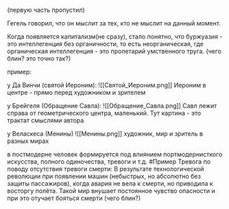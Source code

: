 (первую часть пропустил)

Гегель говорил, что он мыслит за тех, кто не мыслит на данный момент.

Когда появляется капитализм(не сразу), стало понятно, что буржуазия - это интеллегенция без органичности, то есть неорганическая, где органическая интеллегенция - это пролетарий умственного труга. (чего блин? это точно так?)

пример:

у Да Винчи (святой Иероним):
![[Святой_Иероним.png]]
Иероним в центре - прямо перед художником и зрителем

у Брейгеля (Обращение Савла):
![[Обращение_Савла.png]]
Савл лежит справа от геометрического центра, маленький. Тут картина - это трактат  смыслями автора

у Веласкеса (Менины)
![[Менины.png]]
художник, мир и зритель в разных мирах

в постмодерне человек формируется под влиянием портмодернисткого искусства, полного одиночества, тревоги и т.д. 
#Пример
Тревога по поводу отсутствия тревоги смерти:
В результате технологической революции при появлении машин (небыстрых, но абсолютно без защиты пассажиров), когда авария не вела к смерти, но приводила к восторгу полёта. Такой мир внушает постоянное чувство опасности и при это отучает бояться смерти (чего блин?)